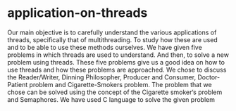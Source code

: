 # application-on-threads
Our main objective is to carefully understand the various applications of  threads, specifically that of multithreading. To study how these are used  and to be able to use these methods ourselves. We have given five  problems in which threads are used to understand. And then, to solve a  new problem using threads. These five problems give us a good idea on how to use threads and how these problems are approached. We chose to discuss the Reader/Writer, Dinning Philosopher, Producer and Consumer, Doctor-Patient problem  and Cigarette-Smokers problem. The problem that we chose can be solved using the concept of the  Cigarette smoker‘s problem and Semaphores. We have used C language  to solve the given problem
